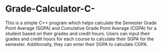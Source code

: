 # Grade-Calculator-C-
This is a simple C++ program which helps calculate the Semester Grade Point Average (SGPA) and Cumulative Grade Point Average (CGPA) for a student based on their grades and credit hours. Users can input their grades and credit hours for each course to calculate their SGPA for the semester. Additionally, they can enter their SGPA to calculate CGPA.
